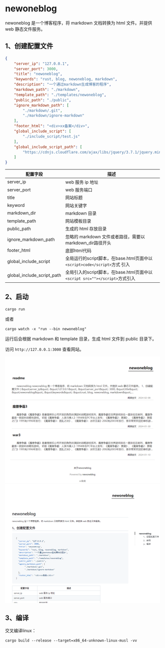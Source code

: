 # newoneblog

newoneblog 是一个博客程序，将 markdown 文档转换为 html 文件。并提供 web 静态文件服务。

## 1、创建配置文件

```json
{
    "server_ip": "127.0.0.1",
    "server_port": 3000,
    "title": "newoneblog",
    "keywords": "rust, blog, newoneblog, markdown",
    "description": "一个通过markdown生成博客的程序",
    "markdown_path": "./markdown",
    "template_path": "./templates/newoneblog",
    "public_path": "./public",
    "ignore_markdown_path": [
        "./markdown/.git",
        "./markdown/ignore-markdown"
    ],
    "footer_html": "<div>xx备案</div>",
    "global_include_script": [
        "./include_script/test.js"
    ],
    "global_include_script_path": [
        "https://cdnjs.cloudflare.com/ajax/libs/jquery/3.7.1/jquery.min.js"
    ]
}
```

| 配置字段                   | 描述                                                                        |
| -------------------------- | --------------------------------------------------------------------------- |
| server_ip                  | web 服务 ip 地址                                                            |
| server_port                | web 服务端口                                                                |
| title                      | 网站标题                                                                    |
| keyword                    | 网站关键字                                                                  |
| markdown_dir               | markdown 目录                                                               |
| template_path              | 网站模板目录                                                                |
| public_path                | 生成的 html 存放目录                                                        |
| ignore_markdown_path       | 忽略的 markdown 文件或者路径，需要以markdown_dir路径开头                    |
| footer_html                | 底部html代码                                                                |
| global_include_script      | 全局运行的script脚本，在base.html页面中以`<script>code</script>`方式 引入   |
| global_include_script_path | 全局引入的script脚本，在base.html页面中以`<script src=""></script>`方式引入 |
## 2、启动

```shell
cargo run
```
或者
```
cargo watch -x "run --bin newoneblog"
```
运行后会根据 markdown 和 template 目录，生成 html 文件到 public 目录下。

访问 `http://127.0.0.1:3000` 查看网站。

![网站图片](website.png)
![网站图片](website2.png)

## 3、编译

交叉编译linux：
``` shell
cargo build --release --target=x86_64-unknown-linux-musl -vv
```